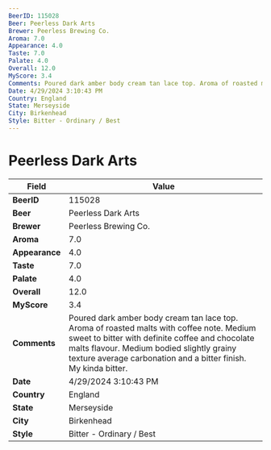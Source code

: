 ```yaml
---
BeerID: 115028
Beer: Peerless Dark Arts
Brewer: Peerless Brewing Co.
Aroma: 7.0
Appearance: 4.0
Taste: 7.0
Palate: 4.0
Overall: 12.0
MyScore: 3.4
Comments: Poured dark amber body cream tan lace top. Aroma of roasted malts with coffee note. Medium sweet to bitter with definite coffee and chocolate malts flavour. Medium bodied slightly grainy texture average carbonation and a bitter finish. My kinda bitter.
Date: 4/29/2024 3:10:43 PM
Country: England
State: Merseyside
City: Birkenhead
Style: Bitter - Ordinary / Best
---
```


# Peerless Dark Arts

| Field         | Value |
|---------------|-------|
| **BeerID** | 115028 |
| **Beer** | Peerless Dark Arts |
| **Brewer** | Peerless Brewing Co. |
| **Aroma** | 7.0 |
| **Appearance** | 4.0 |
| **Taste** | 7.0 |
| **Palate** | 4.0 |
| **Overall** | 12.0 |
| **MyScore** | 3.4 |
| **Comments** | Poured dark amber body cream tan lace top. Aroma of roasted malts with coffee note. Medium sweet to bitter with definite coffee and chocolate malts flavour. Medium bodied slightly grainy texture average carbonation and a bitter finish. My kinda bitter. |
| **Date** | 4/29/2024 3:10:43 PM |
| **Country** | England |
| **State** | Merseyside |
| **City** | Birkenhead |
| **Style** | Bitter - Ordinary / Best |
